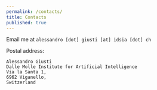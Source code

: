 ```yaml
---
permalink: /contacts/
title: Contacts
published: true
---
```


Email me at `alessandro [dot] giusti [at] idsia [dot] ch`

Postal address:
```
Alessandro Giusti
Dalle Molle Institute for Artificial Intelligence
Via la Santa 1,
6962 Viganello,
Switzerland
```